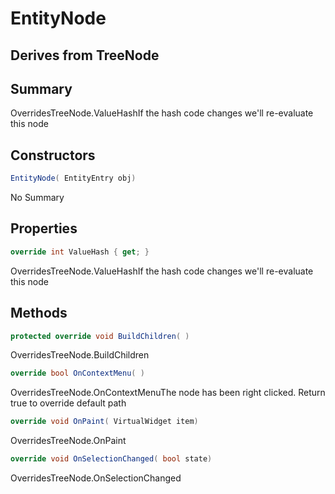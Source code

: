 # EntityNode

## Derives from TreeNode<EntityEntry>

## Summary

OverridesTreeNode.ValueHashIf the hash code changes we'll re-evaluate this node
## Constructors

```c#
EntityNode( EntityEntry obj) 
```
No Summary
## Properties

```c#
override int ValueHash { get; } 
```
OverridesTreeNode.ValueHashIf the hash code changes we'll re-evaluate this node
## Methods

```c#
protected override void BuildChildren( ) 
```
OverridesTreeNode.BuildChildren
```c#
override bool OnContextMenu( ) 
```
OverridesTreeNode.OnContextMenuThe node has been right clicked. Return true to override default path
```c#
override void OnPaint( VirtualWidget item) 
```
OverridesTreeNode.OnPaint
```c#
override void OnSelectionChanged( bool state) 
```
OverridesTreeNode.OnSelectionChanged
